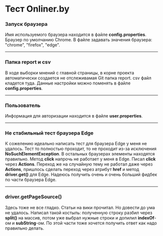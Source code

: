 # Тест Onliner.by

### Запуск браузера
Имя используемого браузера находится в файле **config.properties**. Браузер по умолчанию Chrome. В файле задавать значения браузера: "chrome", "firefox", "edge".

---

### Папка report и csv
В ходе выборки мнений с главной страницы, в корне проекта автоматически создается не отслеживамая Git папка report. csv файл кладется туда. Данные настройки можно поменять в файле **config.properties**.

---

### Пользователь
Информация для авторизации находится в файле **user.properties**.

---

### Не стабильный тест браузера Edge
К сожелению идеально написать тест для браузера Edge у меня не удалось. Тест то полностью проходит, то не проходит из-за исключения **NoSuchElementException**. В остальных браузерах элементы находятся правильно. Метод **click** напрочь не работает у меня в Edge. Писал **click** через **Actions**. Переход же на случайную тему не работал даже через **Actions**, пришлось сделать переход через атрибут **href** и метод **driver.get()** для Edge. Надеюсь получить очень и очень больший фидбек по части браузера Edge.

---

### driver.getPageSource()
Здесь тоже не все гладко. Статьи на вики прочитал. Но довести до ума не удалось. Написал такой костыль: полученную строку разбил через **split()** на массив, потом уже выбрал нужные строки и допилил **indexOf**-ом и **subString**-ом. По этой части тоже хочется получить ответ как надо правильно делать.

